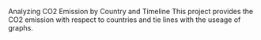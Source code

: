 Analyzing CO2 Emission by Country and Timeline
This project provides the CO2 emission with respect to countries and tie lines with the useage of graphs.
